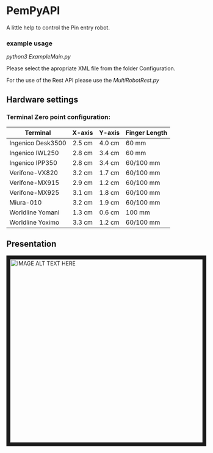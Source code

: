 # PemPyAPI

A little help to control the Pin entry robot. 

### example usage

*python3 ExampleMain.py*

Please select the apropriate XML file from the folder Configuration.

For the use of the Rest API please use the *MultiRobotRest.py*

## Hardware settings

### Terminal Zero point configuration:

|Terminal         | X-axis | Y-axis | Finger Length |
| --------------- |:------:|:------:|:--------------|
| Ingenico Desk3500 | 2.5 cm | 4.0 cm | 60 mm        |
| Ingenico IWL250 | 2.8 cm | 3.4 cm | 60 mm         |
| Ingenico IPP350 | 2.8 cm | 3.4 cm | 60/100 mm        |
| Verifone-VX820  | 3.2 cm | 1.7 cm | 60/100 mm        |
| Verifone-MX915  | 2.9 cm | 1.2 cm | 60/100 mm        |
| Verifone-MX925  | 3.1 cm | 1.8 cm | 60/100 mm        |
| Miura-010       | 3.2 cm | 1.9 cm | 60/100 mm        |
| Worldline Yomani| 1.3 cm | 0.6 cm | 100 mm        |
| Worldline Yoximo| 3.3 cm | 1.2 cm | 60/100 mm        |


## Presentation

<a href="http://www.youtube.com/watch?feature=player_embedded&v=SAwMnx8Vdb8
" target="_blank"><img src="http://img.youtube.com/vi/SAwMnx8Vdb8/0.jpg" 
alt="IMAGE ALT TEXT HERE" width="640" height="480" border="10" /></a>

